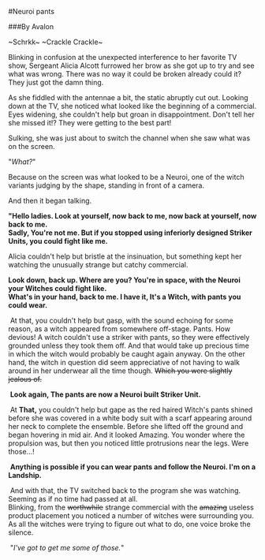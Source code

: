 #Neuroi pants

###By Avalon

~Schrkk~ ~Crackle Crackle~

Blinking in confusion at the unexpected interference to her favorite TV show, Sergeant Alicia Alcott furrowed her brow as she got up to try and see what was wrong. There was no way it could be broken already could it? They just got the damn thing.

As she fiddled with the antennae a bit, the static abruptly cut out. Looking down at the TV, she noticed what looked like the beginning of a commercial. Eyes widening, she couldn't help but groan in disappointment. Don't tell her she missed it!? They were getting to the best part!

Sulking, she was just about to switch the channel when she saw what was on the screen.

"*What?*"

Because on the screen was what looked to be a Neuroi, one of the witch variants judging by the shape, standing in front of a camera.

And then it began talking.

**"Hello ladies. Look at yourself, now back to me, now back at yourself, now back to me.​  
Sadly, You're not me. But if you stopped using inferiorly designed Striker Units, you could fight like me.​**

Alicia couldn't help but bristle at the insinuation, but something kept her watching the unusually strange but catchy commercial.

**Look down, back up. Where are you? You're in space, with the Neuroi your Witches could fight like.​  
What's in your hand, back to me. I have it, It's a Witch, with pants you could wear.​**

​
At that, you couldn't help but gasp, with the sound echoing for some reason, as a witch appeared from somewhere off-stage. Pants. How devious! A witch couldn't use a striker with pants, so they were effectively grounded unless they took them off. And that would take up precious time in which the witch would probably be caught again anyway. On the other hand, the witch in question did seem appreciative of not having to walk around in her underwear all the time though. ~~Which you were slightly jealous of.​~~

​
**Look again, The pants are now a Neuroi built Striker Unit.​**

​
At **That,** you couldn't help but gape as the red haired Witch's pants shined before she was covered in a white body suit with a scarf appearing around her neck to complete the ensemble. Before she lifted off the ground and began hovering in mid air. And it looked Amazing. You wonder where the propulsion was, but then you noticed little protrusions near the legs. Were those...!​

​
**Anything is possible if you can wear pants and follow the Neuroi.​
I'm on a Landship.​**
		
​
And with that, the TV switched back to the program she was watching. Seeming as if no time had passed at all.​  
Blinking, from the ~~worthwhile~~ strange commercial with the ~~amazing~~ useless product placement you noticed a number of witches were surrounding you.​  
As all the witches were trying to figure out what to do, one voice broke the silence.​

​
"*I've got to get me some of those.*"​
